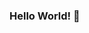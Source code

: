 ### Hello World! 👋

<!--
**NikitaSen1205/NikitaSen1205** is a ✨ _special_ ✨ repository because its `README.md` (this file) appears on your GitHub profile.

Here are some ideas to get you started:

:black_heart: I’m currently learning and exploring web technologies.
:black_heart:	Education : IIT Jodhpur, Electrical Engineering undergrad 
:black_heart:	Ask me about what NOT to do to achieve goals, cz I've done 'em all.
:black_heart:	Reach me: nikitasen98@gmail.com
:black_heart:	Fun fact: Linguaphile : love to sing and code in various languages! XDXD
:black_heart: 🔗 [Linkedin](www.linkedin.com/in/nikita-sen) | [Twitter](twitter.com/limbo_dweller)


